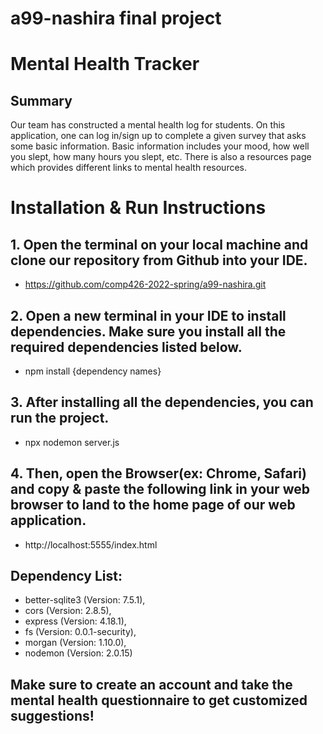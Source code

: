 # a99-nashira final project

# Mental Health Tracker

## Summary 
Our team has constructed a mental health log for students. On this application, one can log in/sign up to complete a given survey that asks some basic information. Basic information includes your mood, how well you slept, how many hours you slept, etc. There is also a resources page which provides different links to mental health resources.

# Installation & Run Instructions

## 1. Open the terminal on your local machine and clone our repository from Github into your IDE.
 - https://github.com/comp426-2022-spring/a99-nashira.git 
## 2. Open a new terminal in your IDE to install dependencies. Make sure you install all the required dependencies listed below.
 - npm install {dependency names}
## 3. After installing all the dependencies, you can run the project.
- npx nodemon server.js
## 4. Then, open the Browser(ex: Chrome, Safari) and copy & paste the following link in your web browser to land to the home page of our web application.
- http://localhost:5555/index.html

## Dependency List: 
- better-sqlite3 (Version: 7.5.1),
- cors (Version: 2.8.5),
- express (Version: 4.18.1),
- fs (Version: 0.0.1-security),
- morgan (Version: 1.10.0),
- nodemon (Version: 2.0.15)

## Make sure to create an account and take the mental health questionnaire to get customized suggestions!
